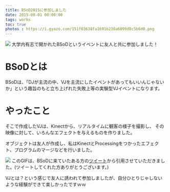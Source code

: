 ```yaml
---
title: BSoD2015に参加しました
date: 2015-08-01 00:00:00
tags: works
toc: true
photos : https://i.gyazo.com/151f03638fa1691b238a6099d0c5b6d0.png
---
```

![](https://i.gyazo.com/151f03638fa1691b238a6099d0c5b6d0.png)
大学内有志で開かれたBSoDというイベントに友人と共に参加しました！

# BSoDとは
BSoDは、「DJが主流の中、VJを主流にしたイベントがあってもいいんじゃないか」という趣旨のもと立ち上げれた失敗上等の実験型VJイベントになります。

# やったこと

そこで作成したVJは、Kinectから、リアルタイムに観客の様子を撮影し、
その映像に対して、いろんなエフェクトを与えるものを作りました。

オブジェクトは友人が作成し、私はKinectとProcessingをつかったエフェクト、プログラムのマージなどを行いました。

![](https://gyazo.com/35a03e5d115443616a035b513e10e60b.gif)
このGIFは、BSoDに来ていたある方の[ツイート](https://twitter.com/tommy_zina/status/630299536628449280)から引用させていただきました。(ツイートしてくれた方ありがとうございます。)

VJとは？という感じで友人に誘われて参加しましたが、自分ひとりじゃしないような経験ができて楽しかったですｗｗ

